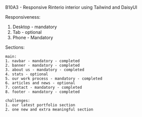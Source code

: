B10A3 - Responsive Rinterio interior using Tailwind and DaisyUI

Responsiveness:
1. Desktop - mandatory
2. Tab - optional
3. Phone - Mandatory

Sections:

    main:
    1. navbar - mandatory - completed
    2. banner - mandatory - completed
    3. about us - mandatory - completed
    4. stats - optional
    5. our work process - mandatory - completed
    6. articles and news - optional
    7. contact - mandatory - completed
    8. footer - mandatory - completed

    challenges:
    1. our latest portfolio section
    2. one new and extra meaningful section